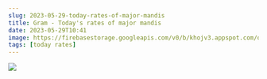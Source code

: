 ```yaml
---
slug: 2023-05-29-today-rates-of-major-mandis
title: Gram - Today's rates of major mandis
date: 2023-05-29T10:41
image: https://firebasestorage.googleapis.com/v0/b/khojv3.appspot.com/o/posts%2FtLxgJhW25JznnCWqb1Yc%2FmULvXRstXNfc5U2W2D04?alt=media&token=b15b1cb6-5001-4292-a36d-578a9180ae63
tags: [today rates]
---
```


![](https://firebasestorage.googleapis.com/v0/b/khojv3.appspot.com/o/posts%2FtLxgJhW25JznnCWqb1Yc%2FmULvXRstXNfc5U2W2D04?alt=media&token=b15b1cb6-5001-4292-a36d-578a9180ae63)
